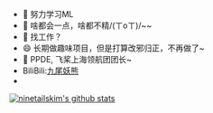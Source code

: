 - 🌱 努力学习ML
- 💬 啥都会一点，啥都不精/(ㄒoㄒ)/~~
- 🤔 找工作？
- 😄 长期做趣味项目，但是打算改邪归正，不再做了~
- 👯 PPDE, 飞桨上海领航团团长~   
- BiliBili:[九尾妖熊](https://space.bilibili.com/2054826)   
- 
[![ninetailskim's github stats](https://github-readme-stats.vercel.app/api?username=ninetailskim)](https://github.com/ninetailskim/github-readme-stats)


<!--
**ninetailskim/ninetailskim** is a ✨ _special_ ✨ repository because its `README.md` (this file) appears on your GitHub profile.

Here are some ideas to get you started:

- 🔭 I’m currently working on ...
- 🌱 I’m currently learning ...
- 👯 I’m looking to collaborate on ...
- 🤔 I’m looking for help with ...
- 💬 Ask me about ...
- 📫 How to reach me: ...
- 😄 Pronouns: ...
- ⚡ Fun fact: ...
-->
